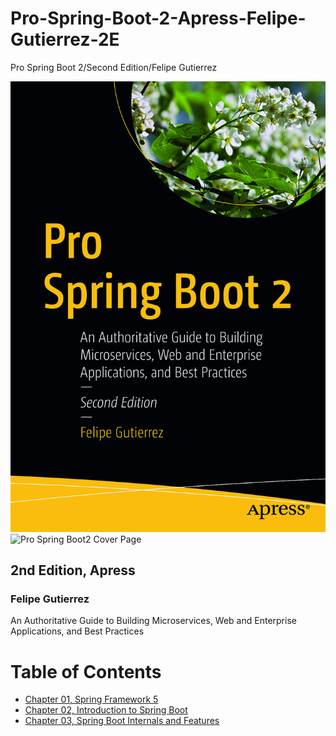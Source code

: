 # Pro-Spring-Boot-2-Apress-Felipe-Gutierrez-2E
Pro Spring Boot 2/Second Edition/Felipe Gutierrez

![Cover image](./img/ProSpringBoot2_cover.jpg)
<img src="" alt="Pro Spring Boot2 Cover Page"/>

## 2nd Edition, Apress  
### Felipe Gutierrez
 An Authoritative Guide to Building Microservices, Web and Enterprise Applications, and Best Practices

# Table of Contents
- [Chapter 01, Spring Framework 5](https://github.com/dev-david-chen/Pro-Spring-Boot-2-Apress-Felipe-Gutierrez-2E/tree/main/Chap01_SpringFramework5)
- [Chapter 02, Introduction to Spring Boot](https://github.com/dev-david-chen/Pro-Spring-Boot-2-Apress-Felipe-Gutierrez-2E/tree/main/Chap02_IntroductionToSpringBoot)
- [Chapter 03, Spring Boot Internals and Features](https://github.com/dev-david-chen/Pro-Spring-Boot-2-Apress-Felipe-Gutierrez-2E/tree/main/Chap03_SpringBootInternalsandFeatures)


